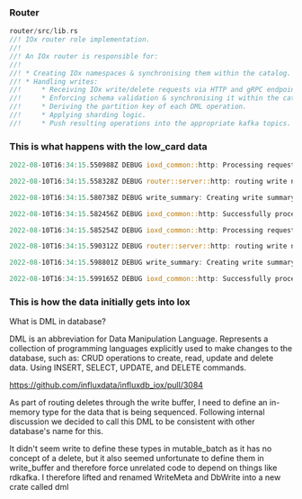 
### Router

```rust
router/src/lib.rs
//! IOx router role implementation.
//!
//! An IOx router is responsible for:
//!
//! * Creating IOx namespaces & synchronising them within the catalog.
//! * Handling writes:
//!     * Receiving IOx write/delete requests via HTTP and gRPC endpoints.
//!     * Enforcing schema validation & synchronising it within the catalog.
//!     * Deriving the partition key of each DML operation.
//!     * Applying sharding logic.
//!     * Push resulting operations into the appropriate kafka topics.
```

### This is what happens with the low_card data

```rust
2022-08-10T16:34:15.550988Z DEBUG ioxd_common::http: Processing request request=Request { method: POST, uri: /api/v2/write?org=26f7e5a4b7be365b&bucket=917b97a92e883afc, version: HTTP/1.1, headers: {"accept": "*/*", "host": "localhost:8080", "content-length": "930"}, body: Body(Streaming) }

2022-08-10T16:34:15.558328Z DEBUG router::server::http: routing write num_lines=10 num_fields=10 num_tables=10 precision=Nanoseconds body_size=930 namespace=26f7e5a4b7be365b_917b97a92e883afc org=26f7e5a4b7be365b bucket=917b97a92e883afc

2022-08-10T16:34:15.580738Z DEBUG write_summary: Creating write summary metas=[[DmlMeta { sequence: Some(Sequence { sequencer_id: 0, sequence_number: SequenceNumber(6) }), producer_ts: Some(2022-08-10T16:34:15.566325+00:00), span_ctx: None, bytes_read: Some(3752) }]]

2022-08-10T16:34:15.582456Z DEBUG ioxd_common::http: Successfully processed request response=Response { status: 204, version: HTTP/1.1, headers: {"x-iox-write-token": "eyJzZXF1ZW5jZXJzIjpbeyJzZXF1ZW5jZU51bWJlcnMiOlsiNiJdfV19"}, body: Body(Empty) }

2022-08-10T16:34:15.585254Z DEBUG ioxd_common::http: Processing request request=Request { method: POST, uri: /api/v2/write?org=26f7e5a4b7be365b&bucket=917b97a92e883afc, version: HTTP/1.1, headers: {"accept": "*/*", "host": "localhost:8080", "content-length": "940"}, body: Body(Streaming) }

2022-08-10T16:34:15.590312Z DEBUG router::server::http: routing write num_lines=10 num_fields=10 num_tables=10 precision=Nanoseconds body_size=940 namespace=26f7e5a4b7be365b_917b97a92e883afc org=26f7e5a4b7be365b bucket=917b97a92e883afc

2022-08-10T16:34:15.598801Z DEBUG write_summary: Creating write summary metas=[[DmlMeta { sequence: Some(Sequence { sequencer_id: 0, sequence_number: SequenceNumber(7) }), producer_ts: Some(2022-08-10T16:34:15.594217+00:00), span_ctx: None, bytes_read: Some(3752) }]]

2022-08-10T16:34:15.599165Z DEBUG ioxd_common::http: Successfully processed request response=Response { status: 204, version: HTTP/1.1, headers: {"x-iox-write-token": "eyJzZXF1ZW5jZXJzIjpbeyJzZXF1ZW5jZU51bWJlcnMiOlsiNyJdfV19"}, body: Body(Empty) }
```


### This is how the data initially gets into Iox

What is DML in database?

DML is an abbreviation for Data Manipulation Language. Represents a collection of programming languages explicitly used to make changes to the database, such as: CRUD operations to create, read, update and delete data. Using INSERT, SELECT, UPDATE, and DELETE commands.

https://github.com/influxdata/influxdb_iox/pull/3084

As part of routing deletes through the write buffer, I need to define an in-memory type for the data that is being sequenced. Following internal discussion we decided to call this DML to be consistent with other database's name for this.

It didn't seem write to define these types in mutable_batch as it has no concept of a delete, but it also seemed unfortunate to define them in write_buffer and therefore force unrelated code to depend on things like rdkafka. I therefore lifted and renamed WriteMeta and DbWrite into a new crate called dml